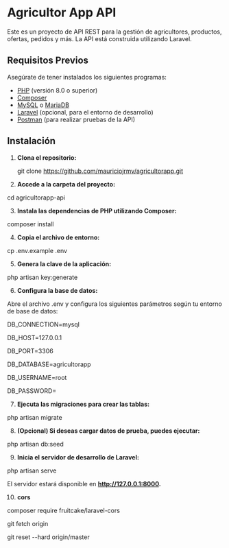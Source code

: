 # Agricultor App API

Este es un proyecto de API REST para la gestión de agricultores, productos, ofertas, pedidos y más. La API está construida utilizando Laravel.

## Requisitos Previos

Asegúrate de tener instalados los siguientes programas:

- [PHP](https://www.php.net/downloads) (versión 8.0 o superior)
- [Composer](https://getcomposer.org/download/)
- [MySQL](https://dev.mysql.com/downloads/mysql/) o [MariaDB](https://mariadb.org/download/)
- [Laravel](https://laravel.com/docs/9.x/installation) (opcional, para el entorno de desarrollo)
- [Postman](https://www.postman.com/downloads/) (para realizar pruebas de la API)

## Instalación

1. **Clona el repositorio:**

   git clone https://github.com/mauriciojrmv/agricultorapp.git

2. **Accede a la carpeta del proyecto:**

cd agricultorapp-api

3. **Instala las dependencias de PHP utilizando Composer:**

composer install

4. **Copia el archivo de entorno:**

cp .env.example .env

5. **Genera la clave de la aplicación:**

php artisan key:generate

6. **Configura la base de datos:**

Abre el archivo .env y configura los siguientes parámetros según tu entorno de base de datos:

DB_CONNECTION=mysql

DB_HOST=127.0.0.1

DB_PORT=3306

DB_DATABASE=agricultorapp

DB_USERNAME=root

DB_PASSWORD=

7. **Ejecuta las migraciones para crear las tablas:**

php artisan migrate

8. **(Opcional) Si deseas cargar datos de prueba, puedes ejecutar:**

php artisan db:seed

9. **Inicia el servidor de desarrollo de Laravel:**

php artisan serve

El servidor estará disponible en **http://127.0.0.1:8000.**

10. **cors** 

composer require fruitcake/laravel-cors

git fetch origin

git reset --hard origin/master

